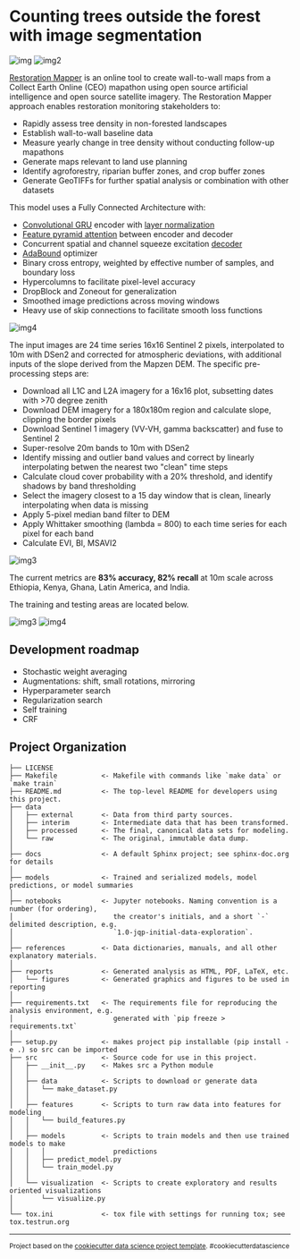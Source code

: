 Counting trees outside the forest with image segmentation
==============================

![img](https://raw.githubusercontent.com/wri/restoration-mapper/master/references/example_img.png)
![img2](https://raw.githubusercontent.com/wri/restoration-mapper/master/references/webmap.png)

[Restoration Mapper](https://restorationmapper.org) is an online tool to create wall-to-wall maps from a Collect Earth Online (CEO) mapathon using open source artificial intelligence and open source satellite imagery. The Restoration Mapper approach enables restoration monitoring stakeholders to:
*  Rapidly assess tree density in non-forested landscapes
*  Establish wall-to-wall baseline data
*  Measure yearly change in tree density without conducting follow-up mapathons
*  Generate maps relevant to land use planning
*  Identify agroforestry, riparian buffer zones, and crop buffer zones
*  Generate GeoTIFFs for further spatial analysis or combination with other datasets


This model uses a Fully Connected Architecture with:
*  [Convolutional GRU](https://papers.nips.cc/paper/5955-convolutional-lstm-network-a-machine-learning-approach-for-precipitation-nowcasting.pdf) encoder with [layer normalization](https://arxiv.org/abs/1607.06450)
*  [Feature pyramid attention](https://arxiv.org/abs/1805.10180) between encoder and decoder
*  Concurrent spatial and channel squeeze excitation [decoder](https://arxiv.org/abs/1803.02579)
*  [AdaBound](https://arxiv.org/abs/1902.09843) optimizer
*  Binary cross entropy, weighted by effective number of samples, and boundary loss
*  Hypercolumns to facilitate pixel-level accuracy
*  DropBlock and Zoneout for generalization
*  Smoothed image predictions across moving windows
*  Heavy use of skip connections to facilitate smooth loss functions

![img4](https://raw.githubusercontent.com/wri/restoration-mapper/master/references/model.png)


The input images are 24 time series 16x16 Sentinel 2 pixels, interpolated to 10m with DSen2 and corrected for atmospheric deviations, with additional inputs of the slope derived from the Mapzen DEM. The specific pre-processing steps are:

*  Download all L1C and L2A imagery for a 16x16 plot, subsetting dates with >70 degree zenith
*  Download DEM imagery for a 180x180m region and calculate slope, clipping the border pixels
*  Download Sentinel 1 imagery (VV-VH, gamma backscatter) and fuse to Sentinel 2
*  Super-resolve 20m bands to 10m with DSen2
*  Identify missing and outlier band values and correct by linearly interpolating betwen the nearest two "clean" time steps
*  Calculate cloud cover probability with a 20% threshold, and identify shadows by band thresholding
*  Select the imagery closest to a 15 day window that is clean, linearly interpolating when data is missing
*  Apply 5-pixel median band filter to DEM
*  Apply Whittaker smoothing (lambda = 800) to each time series for each pixel for each band
*  Calculate EVI, BI, MSAVI2

![img3](https://raw.githubusercontent.com/wri/restoration-mapper/master/references/preprocessing-pipeline.png)

The current metrics are **83% accuracy, 82% recall** at 10m scale across Ethiopia, Kenya, Ghana, Latin America, and India.

The training and testing areas are located below.

![img3](https://raw.githubusercontent.com/wri/restoration-mapper/master/references/train-plots.png)
![img4](https://raw.githubusercontent.com/wri/restoration-mapper/master/references/test-plots.png)


## Development roadmap

*  Stochastic weight averaging
*  Augmentations: shift, small rotations, mirroring
*  Hyperparameter search
*  Regularization search
*  Self training
*  CRF

Project Organization
------------

    ├── LICENSE
    ├── Makefile           <- Makefile with commands like `make data` or `make train`
    ├── README.md          <- The top-level README for developers using this project.
    ├── data
    │   ├── external       <- Data from third party sources.
    │   ├── interim        <- Intermediate data that has been transformed.
    │   ├── processed      <- The final, canonical data sets for modeling.
    │   └── raw            <- The original, immutable data dump.
    │
    ├── docs               <- A default Sphinx project; see sphinx-doc.org for details
    │
    ├── models             <- Trained and serialized models, model predictions, or model summaries
    │
    ├── notebooks          <- Jupyter notebooks. Naming convention is a number (for ordering),
    │                         the creator's initials, and a short `-` delimited description, e.g.
    │                         `1.0-jqp-initial-data-exploration`.
    │
    ├── references         <- Data dictionaries, manuals, and all other explanatory materials.
    │
    ├── reports            <- Generated analysis as HTML, PDF, LaTeX, etc.
    │   └── figures        <- Generated graphics and figures to be used in reporting
    │
    ├── requirements.txt   <- The requirements file for reproducing the analysis environment, e.g.
    │                         generated with `pip freeze > requirements.txt`
    │
    ├── setup.py           <- makes project pip installable (pip install -e .) so src can be imported
    ├── src                <- Source code for use in this project.
    │   ├── __init__.py    <- Makes src a Python module
    │   │
    │   ├── data           <- Scripts to download or generate data
    │   │   └── make_dataset.py
    │   │
    │   ├── features       <- Scripts to turn raw data into features for modeling
    │   │   └── build_features.py
    │   │
    │   ├── models         <- Scripts to train models and then use trained models to make
    │   │   │                 predictions
    │   │   ├── predict_model.py
    │   │   └── train_model.py
    │   │
    │   └── visualization  <- Scripts to create exploratory and results oriented visualizations
    │       └── visualize.py
    │
    └── tox.ini            <- tox file with settings for running tox; see tox.testrun.org


--------

<p><small>Project based on the <a target="_blank" href="https://drivendata.github.io/cookiecutter-data-science/">cookiecutter data science project template</a>. #cookiecutterdatascience</small></p>
